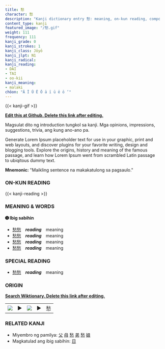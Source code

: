 ```yaml
---
title: 愁
character: 愁
description: "Kanji dictionary entry 愁: meaning, on-kun reading, compounds, origin, related kanji"
content_type: kanji
featured_image: "/愁.gif"
weight: 111
frequency: 111
kanji_grade: 0
kanji_strokes: 1
kanji_class: Jōyō
kanji_jlpt: N1
kanji_radical: 
kanji_reading: 
- DAI
- TAI
- oo-kii
kanji_meaning:
- malaki
chōon: "Ā Ī Ū Ē Ō ā ī ū ē ō ’"
---
```

[//]: # (Don't edit the line below. Kanji animated GIF code is automatically generated.)
{{< kanji-gif >}}

[//]: # (Edit below this line.)

**[Edit this at Github. Delete this link after editing.](https://github.com/tim0g/tim/tree/main/content/kanji/愁/index.md)**

Magsulat dito ng introduction tungkol sa kanji. Mga opinions, impressions, suggestions, trivia, ang kung ano-ano pa.

Generate Lorem Ipsum placeholder text for use in your graphic, print and web layouts, and discover plugins for your favorite writing, design and blogging tools. Explore the origins, history and meaning of the famous passage, and learn how Lorem Ipsum went from scrambled Latin passage to ubiqitous dummy text.
 
**Mnemonic:** "Maikling sentence na makakatulong sa pagsaulo."

### ON-KUN READING

[//]: # (Don't edit the line below. ON-KUN READING code is automatically generated.)
{{< kanji-reading >}}

### MEANING & WORDS

#### ➊ **Ibig sabihin**
  - [愁](../愁)[愁](../愁)　***reading***　meaning
  - [愁](../愁)[愁](../愁)　***reading***　meaning
  - [愁](../愁)[愁](../愁)　***reading***　meaning
  - [愁](../愁)[愁](../愁)　***reading***　meaning

### SPECIAL READING
  - [愁](../愁)[愁](../愁)　***reading***　meaning

### ORIGIN

**[Search Wiktionary. Delete this link after editing.](https://wiktionary.org/wiki/愁)**
<table class="kanji-table"><tr><td>
<img src="60px-愁-bronze.svg.png">
</td><td>▶</td><td>
<img src="60px-愁-oracle.svg.png">
</td><td>▶</td>
<td class="kanji-origin">愁</td>
</tr></table>

### RELATED KANJI
- Miyembro ng pamilya: [父](../父) [母](../母) [愁](../愁) [弟](../弟) [愁](../愁) [娘](../娘)
- Magkatulad ang ibig sabihin: [日](../日)
